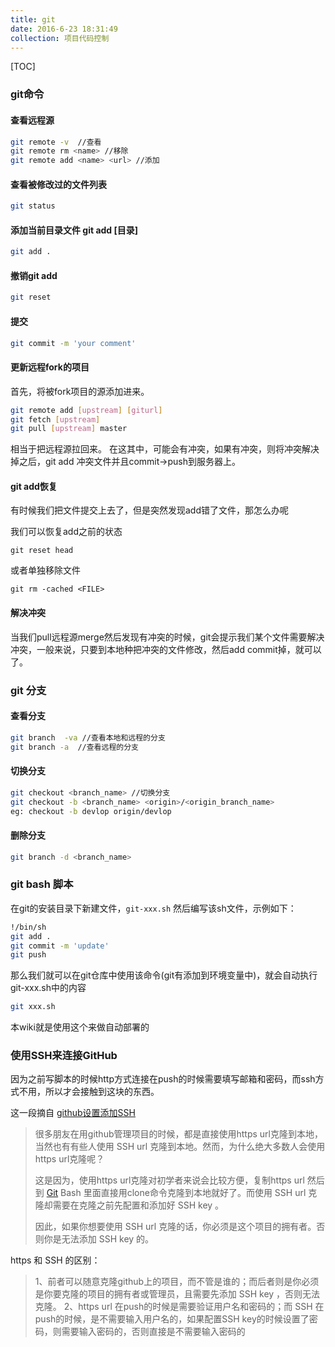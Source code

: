```yaml
---
title: git
date: 2016-6-23 18:31:49
collection: 项目代码控制
---
```


[TOC]

### git命令

#### 查看远程源
```sh
git remote -v  //查看
git remote rm <name> //移除
git remote add <name> <url> //添加
```


#### 查看被修改过的文件列表
```sh
git status
```

#### 添加当前目录文件 git add [目录]
```sh
git add .
```

#### 撤销git add
```sh
git reset
```

#### 提交
```sh
git commit -m 'your comment'
```

#### 更新远程fork的项目
首先，将被fork项目的源添加进来。
```sh
git remote add [upstream] [giturl]
git fetch [upstream]
git pull [upstream] master
```
相当于把远程源拉回来。
在这其中，可能会有冲突，如果有冲突，则将冲突解决掉之后，git add 冲突文件并且commit->push到服务器上。

#### git add恢复

有时候我们把文件提交上去了，但是突然发现add错了文件，那怎么办呢

我们可以恢复add之前的状态

```
git reset head
```

或者单独移除文件

```
git rm -cached <FILE>
```

#### 解决冲突

当我们pull远程源merge然后发现有冲突的时候，git会提示我们某个文件需要解决冲突，一般来说，只要到本地种把冲突的文件修改，然后add commit掉，就可以了。

### git 分支
#### 查看分支
```sh
git branch  -va //查看本地和远程的分支
git branch -a  //查看远程的分支  
```
#### 切换分支
```sh
git checkout <branch_name> //切换分支
git checkout -b <branch_name> <origin>/<origin_branch_name>
eg: checkout -b devlop origin/devlop
```

#### 删除分支
```sh
git branch -d <branch_name>
```

### git bash 脚本
在git的安装目录下新建文件，`git-xxx.sh` 然后编写该sh文件，示例如下：
```sh
!/bin/sh
git add .
git commit -m 'update'
git push
```

那么我们就可以在git仓库中使用该命令(git有添加到环境变量中)，就会自动执行git-xxx.sh中的内容

```sh
git xxx.sh
```

本wiki就是使用这个来做自动部署的



### 使用SSH来连接GitHub

因为之前写脚本的时候http方式连接在push的时候需要填写邮箱和密码，而ssh方式不用，所以才会接触到这块的东西。

这一段摘自 [github设置添加SSH](http://blog.csdn.net/binyao02123202/article/details/20130891)

> 很多朋友在用github管理项目的时候，都是直接使用https url克隆到本地，当然也有有些人使用 SSH url 克隆到本地。然而，为什么绝大多数人会使用https url克隆呢？
>
> 这是因为，使用https url克隆对初学者来说会比较方便，复制https url 然后到 [Git](http://lib.csdn.net/base/28) Bash 里面直接用clone命令克隆到本地就好了。而使用 SSH url 克隆却需要在克隆之前先配置和添加好 SSH key 。
>
> 因此，如果你想要使用 SSH url 克隆的话，你必须是这个项目的拥有者。否则你是无法添加 SSH key 的。


https 和 SSH 的区别：
>1、前者可以随意克隆github上的项目，而不管是谁的；而后者则是你必须是你要克隆的项目的拥有者或管理员，且需要先添加 SSH key ，否则无法克隆。
>2、https url 在push的时候是需要验证用户名和密码的；而 SSH 在push的时候，是不需要输入用户名的，如果配置SSH key的时候设置了密码，则需要输入密码的，否则直接是不需要输入密码的
